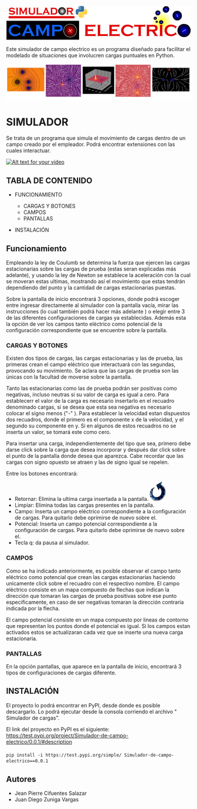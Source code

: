 ![LOGO](ICONOS/LOGO.png)

Este simulador de campo electrico es un programa diseñado para facilitar el modelado de situaciones que involucren cargas puntuales en Python.

![BASE](ICONOS/Base.png)
# SIMULADOR
Se trata de un programa que simula el movimiento de cargas dentro de un campo creado por el empleador. Podrá encontrar extensiones 
con las cuales interactuar.

[![Alt text for your video](https://i9.ytimg.com/vi/POfKvTa_u_0/mq2.jpg?sqp=CLyI-vcF&rs=AOn4CLBnK9zaoP6aa60qRKeexCRcQzAI-w)](https://www.youtube.com/watch?v=VFvId3co3d8&list=PLksfzF_1qETEZ64XzaEppu2yLlYUiuvIb&index=1)


## TABLA DE CONTENIDO

- FUNCIONAMIENTO
  - CARGAS Y BOTONES
  - CAMPOS
  - PANTALLAS
  
- INSTALACIÓN


## Funcionamiento
Empleando la ley de Coulumb se determina la fuerza que ejercen las cargas estacionarias sobre las cargas de prueba (estas seran 
explicadas más adelante), y usando la ley de Newton se establece la aceleración con la cual se moveran estas ultimas, mostrando 
así el movimiento que estas tendrán dependiendo del punto y la cantidad de cargas estacionarias puestas.

Sobre la pantalla de inicio encontrará 3 opciones, donde podrá escoger entre ingresar directamente al simulador con la pantalla 
vacía, mirar las instrucciones (lo cual también podrá hacer más adelante ) o elegir entre 3 de las diferentes configuraciones
de cargas ya establecidas. Además esta la opción de ver los campos tanto eléctrico como potencial de la configuración 
correspondiente que se encuentre sobre la pantalla.


 ### CARGAS Y BOTONES
   Existen dos tipos de cargas, las cargas estacionarias y las de prueba, las primeras crean el campo eléctrico que interactuará 
    con las segundas, provocando su movimiento. Se aclara que las cargas de prueba son las únicas con la facultad de moverse sobre 
    la pantalla. 
    
   Tanto las estacionarias como las de prueba podrán ser positivas como negativas, incluso neutras si su valor de carga es igual
    a cero. Para establecerr el valor de la carga es necesario insertarlo en el recuadro denominado cargas, si se desea que esta sea
    negativa es necesario colocar el signo menos ("-" ). Para establecer la velocidad estan dispuestos dos recuadros, donde el 
    primero es el componente x de la velocidad, y el segundo su componente en y. Si en algunos de estos recuadros no se inserta un
    valor, se tomará este como cero.
    
   Para insertar una carga, independientemente del tipo que sea, primero debe darse click sobre la carga que desea incorporar y 
    después dar click sobre el punto de la pantalla donde desea que aparezca. Cabe recordar que las cargas con signo opuesto
    se atraen y las de signo igual se repelen.
    
   Entre los botones encontrará:
    
   - Retornar: Elimina la ultima carga insertada a la pantalla.
   ![return](SIMULADOR\sprites\return.png)
   - Limpiar: Elimina todas las cargas presentes en la pantalla.
   - Campo: Inserta un campo eléctrico correspondiente a la configuración de cargas. Para quitarlo debe oprimirse de nuevo sobre el. 
   - Potencial: Inserta un campo potencial correspondiente a la configuración de cargas. Para quitarlo debe oprimirse de nuevo 
    sobre el.
   - Tecla q: da pausa al simulador.

 ### CAMPOS
   Como se ha indicado anteriormente, es posible observar el campo tanto eléctrico como potencial que crean las cargas 
   estacionarias haciendo unicamente click sobre el recuadro con el respectivo nombre.
   El campo eléctrico consiste en un mapa compuesto de flechas que indican la dirección que tomaran las cargas de prueba
   positivas sobre ese punto especificamente, en caso de ser negativas tomaran la dirección contraria indicada por la 
   flecha.
    
    
   El campo potencial consiste en un mapa compuesto por lineas de contorno que representan los puntos donde el potencial
    es igual. 
   Si los campos estan activados estos se actualizaran cada vez que se inserte una nueva carga estacionaria.
 ### PANTALLAS
   En la opción pantallas, que aparece en la pantalla de inicio, encontrará 3 tipos de configuraciones de cargas diferente.
    

## INSTALACIÓN
El proyecto lo podrá encontrar en PyPI, desde donde es posible descargarlo. Lo podrá ejecutar desde la consola corriendo
el archivo " Simulador de cargas".

El link del proyecto en PyPI es el siguiente:
<https://test.pypi.org/project/Simulador-de-campo-electrico/0.0.1/#description>
#### 
    pip install -i https://test.pypi.org/simple/ Simulador-de-campo-electrico==0.0.1
    



## Autores
- Jean Pierre Cifuentes Salazar
- Juan Diego Zuniga Vargas
